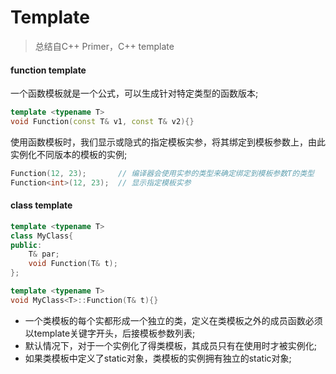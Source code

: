# Template

> 总结自C++ Primer，C++ template

#### function template

一个函数模板就是一个公式，可以生成针对特定类型的函数版本;
```c++
template <typename T>
void Function(const T& v1, const T& v2){}
```

使用函数模板时，我们显示或隐式的指定模板实参，将其绑定到模板参数上，由此实例化不同版本的模板的实例;
```c++
Function(12, 23);		// 编译器会使用实参的类型来确定绑定到模板参数T的类型
Function<int>(12, 23);	// 显示指定模板实参
```

#### class template

```c++
template <typename T>
class MyClass{
public:
	T& par;
	void Function(T& t);	
};

template <typename T>
void MyClass<T>::Function(T& t){}
```
- 一个类模板的每个实都形成一个独立的类，定义在类模板之外的成员函数必须以template关键字开头，后接模板参数列表;
- 默认情况下，对于一个实例化了得类模板，其成员只有在使用时才被实例化;
- 如果类模板中定义了static对象，类模板的实例拥有独立的static对象;
